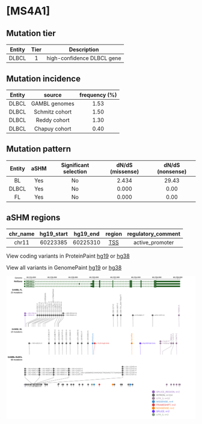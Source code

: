 # [MS4A1]

## Mutation tier

|Entity|Tier|Description               |
|:------:|:----:|--------------------------|
|DLBCL |1   |high-confidence DLBCL gene|
## Mutation incidence

|Entity|source        |frequency (%)|
|:------:|:--------------:|:-------------:|
|DLBCL |GAMBL genomes |1.53         |
|DLBCL |Schmitz cohort|1.50         |
|DLBCL |Reddy cohort  |1.30         |
|DLBCL |Chapuy cohort |0.40         |

## Mutation pattern

|Entity|aSHM|Significant selection|dN/dS (missense)|dN/dS (nonsense)|
|:------:|:----:|:---------------------:|:----------------:|:----------------:|
|BL    |Yes |No                   |2.434           |29.43           |
|DLBCL |Yes |No                   |0.000           | 0.00           |
|FL    |Yes |No                   |0.000           | 0.00           |

## aSHM regions

|chr_name|hg19_start|hg19_end|region                                                                                    |regulatory_comment|
|:--------:|:----------:|:--------:|:------------------------------------------------------------------------------------------:|:------------------:|
|chr11   |60223385  |60225310|[TSS](https://genome.ucsc.edu/s/rdmorin/GAMBL%20hg19?position=chr11%3A60223385%2D60225310)|active_promoter   |



View coding variants in ProteinPaint [hg19](https://www.bcgsc.ca/downloads/morinlab/GAMBL/test/genes/MS4A1_protein.html)  or [hg38](https://www.bcgsc.ca/downloads/morinlab/GAMBL/test/genes/MS4A1_protein_hg38.html)

View all variants in GenomePaint [hg19](https://www.bcgsc.ca/downloads/morinlab/GAMBL/test/genes/MS4A1.html)  or [hg38](https://www.bcgsc.ca/downloads/morinlab/GAMBL/test/genes/MS4A1_hg38.html)

![image](images/proteinpaint/MS4A1.svg)
